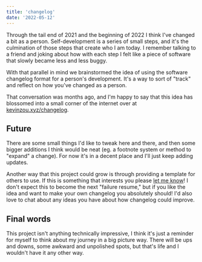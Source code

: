 ```yaml
---
title: 'changelog'
date: '2022-05-12'
---
```


Through the tail end of 2021 and the beginning of 2022 I think I've changed a bit as a person. Self-development is a series of small steps, and it's the culmination of those steps that create who I am today. I remember talking to a friend and joking about how with each step I felt like a piece of software that slowly became less and less buggy.

With that parallel in mind we brainstormed the idea of using the software changelog format for a person's development. It's a way to sort of "track" and reflect on how you've changed as a person.

That conversation was months ago, and I'm happy to say that this idea has blossomed into a small corner of the internet over at [kevinzou.xyz/changelog](https://kevinzou.xyz/changelog).


## Future
There are some small things I'd like to tweak here and there, and then some bigger additions I think would be neat (eg. a footnote system or method to "expand" a change). For now it's in a decent place and I'll just keep adding updates.

Another way that this project could grow is through providing a template for others to use. If this is something that interests you please [let me know](https://twitter.com/therealkevinzoo)! I don't expect this to become the next "failure resume," but if you like the idea and want to make your own changelog you absolutely should! I'd also love to chat about any ideas you have about how changelog could improve.

## Final words

This project isn't anything technically impressive, I think it's just a reminder for myself to think about my journey in a big picture way. There will be ups and downs, some awkward and unpolished spots, but that's life and I wouldn't have it any other way.
